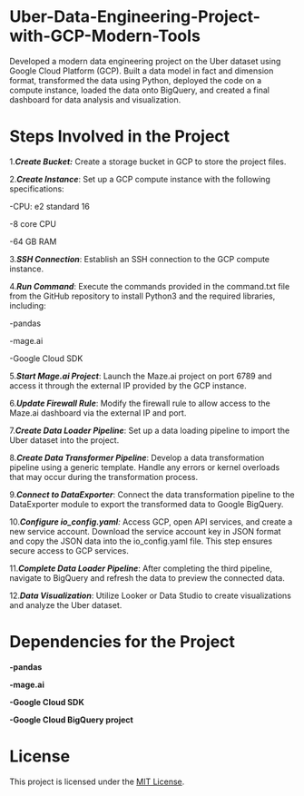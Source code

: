 # Uber-Data-Engineering-Project-with-GCP-Modern-Tools
Developed a modern data engineering project on the Uber dataset using Google Cloud Platform (GCP). Built a data model in fact and dimension format, transformed the data using Python, deployed the code on a compute instance, loaded the data onto BigQuery, and created a final dashboard for data analysis and visualization.
# Steps Involved in the Project
1._**Create Bucket:**_ Create a storage bucket in GCP to store the project files.

2._**Create Instance**_: Set up a GCP compute instance with the following specifications:

   -CPU: e2 standard 16
   
   -8 core CPU
   
   -64 GB RAM
  
3._**SSH Connection**_: Establish an SSH connection to the GCP compute instance.

4._**Run Command**_: Execute the commands provided in the command.txt file from the GitHub repository to install Python3 and the required libraries, including:

   -pandas
   
   -mage.ai
   
   -Google Cloud SDK
  
5._**Start Mage.ai Project**_: Launch the Maze.ai project on port 6789 and access it through the external IP provided by the GCP instance.

6._**Update Firewall Rule**_: Modify the firewall rule to allow access to the Maze.ai dashboard via the external IP and port.

7._**Create Data Loader Pipeline**_: Set up a data loading pipeline to import the Uber dataset into the project.

8._**Create Data Transformer Pipeline**_: Develop a data transformation pipeline using a generic template. Handle any errors or kernel overloads that may occur during the transformation process.

9._**Connect to DataExporter**_: Connect the data transformation pipeline to the DataExporter module to export the transformed data to Google BigQuery.

10._**Configure io_config.yaml**:_ Access GCP, open API services, and create a new service account. Download the service account key in JSON format and copy the JSON data into the io_config.yaml file. This step ensures secure access to GCP services.

11._**Complete Data Loader Pipeline**_: After completing the third pipeline, navigate to BigQuery and refresh the data to preview the connected data.

12._**Data Visualization**_: Utilize Looker or Data Studio to create visualizations and analyze the Uber dataset.
# Dependencies for the Project
  **-pandas**
  
  **-mage.ai**
  
  **-Google Cloud SDK**
  
  **-Google Cloud BigQuery project**
# License
This project is licensed under the [MIT License](LICENSE).

